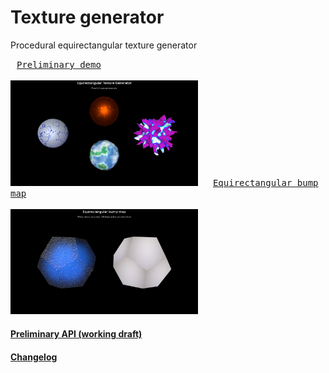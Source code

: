 # Texture generator
Procedural equirectangular texture generator

<!--[Preliminary demo](https://boytchev.github.io/texture-generator/examples/proof-of-concept.html)-->

<!--[Equirectangular bump map](https://boytchev.github.io/texture-generator/examples/bump-map.html)-->

[<kbd style="margin:10px">Preliminary demo<br><br><img src="examples/snapshots/proof-of-concept.jpg" style="width:300px;"></kbd>](https://boytchev.github.io/texture-generator/examples/proof-of-concept.html) [<kbd style="margin:10px">Equirectangular bump map<br><br><img src="examples/snapshots/bump-map.jpg" style="width:300px;"></kbd>](https://boytchev.github.io/texture-generator/examples/bump-map.html)



#### [Preliminary API (working draft)](docs/API.md)
#### [Changelog](docs/CHANGELOG.md)
